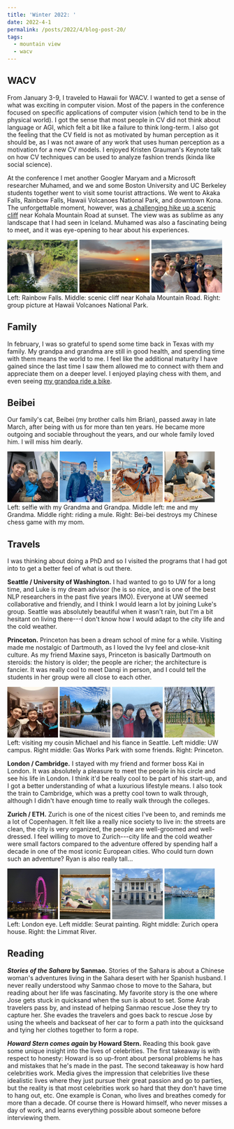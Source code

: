 ```yaml
---
title: 'Winter 2022: '
date: 2022-4-1
permalink: /posts/2022/4/blog-post-20/
tags:
  - mountain view
  - wacv
---
```


## WACV

From January 3-9, I traveled to Hawaii for WACV. 
I wanted to get a sense of what was exciting in computer vision. 
Most of the papers in the conference focused on specific applications of computer vision (which tend to be in the physical world). 
I got the sense that most people in CV did not think about language or AGI, which felt a bit like a failure to think long-term. 
I also got the feeling that the CV field is not as motivated by human perception as it should be, as I was not aware of any work that uses human perception as a motivation for a new CV models. 
I enjoyed Kristen Grauman's Keynote talk on how CV techniques can be used to analyze fashion trends (kinda like social science).

At the conference I met another Googler Maryam and a Microsoft researcher Muhamed, and we and some Boston University and UC Berkeley students together went to visit some tourist attractions.
We went to Akaka Falls, Rainbow Falls, Hawaii Volcanoes National Park, and downtown Kona.
The unforgettable moment, however, was [a challenging hike up a scenic cliff](https://www.youtube.com/watch?v=ynR_Nlv7V9c) near Kohala Mountain Road at sunset. 
The view was as sublime as any landscape that I had seen in Iceland.
Muhamed was also a fascinating being to meet, and it was eye-opening to hear about his experiences.

<img src='/images/IMG_5158.jpeg' width="32%">
<img src='/images/IMG_5201.jpeg' width="32%">
<img src='/images/IMG_5224.jpeg' width="32%">
Left: Rainbow Falls. Middle: scenic cliff near Kohala Mountain Road. Right: group picture at Hawaii Volcanoes National Park.

## Family

In february, I was so grateful to spend some time back in Texas with my family. 
My grandpa and grandma are still in good health, and spending time with them means the world to me. 
I feel like the additional maturity I have gained since the last time I saw them allowed me to connect with them and appreciate them on a deeper level.
I enjoyed playing chess with them, and even seeing [my grandpa ride a bike](https://www.youtube.com/watch?v=q9aTwqfbJlA).

## Beibei

Our family's cat, Beibei (my brother calls him Brian), passed away in late March, after being with us for more than ten years. He became more outgoing and sociable throughout the years, and our whole family loved him. I will miss him dearly.


<img src='/images/IMG_5234.jpeg' width="23%">
<img src='/images/IMG_5244.jpeg' width="23%">
<img src='/images/IMG_0169.jpeg' width="23%">
<img src='/images/IMG_5267.jpeg' width="23%">
Left: selfie with my Grandma and Grandpa. Middle left: me and my Grandma. Middle right: riding a mule. Right: Bei-bei destroys my Chinese chess game with my mom.

## Travels

I was thinking about doing a PhD and so I visited the programs that I had got into to get a better feel of what is out there.

**Seattle / University of Washington.** I had wanted to go to UW for a long time, and Luke is my dream advisor (he is so nice, and is one of the best NLP researchers in the past five years IMO). Everyone at UW seemed collaborative and friendly, and I think I would learn a lot by joining Luke's group. Seattle was absolutely beautiful when it wasn't rain, but I'm a bit hesitant on living there---I don't know how I would adapt to the city life and the cold weather.

**Princeton.** Princeton has been a dream school of mine for a while. Visiting made me nostalgic of Dartmouth, as I loved the Ivy feel and close-knit culture. As my friend Maxine says, Princeton is basically Dartmouth on steroids: the history is older; the people are richer; the architecture is fancier. It was really cool to meet Danqi in person, and I could tell the students in her group were all close to each other.

<img src='/images/IMG_5295.png' width="23%">
<img src='/images/IMG_5309.png' width="23%">
<img src='/images/IMG_5301.png' width="23%">
<img src='/images/IMG_5313.png' width="23%">
Left: visiting my cousin Michael and his fiance in Seattle. Left middle: UW campus. Right middle: Gas Works Park with some friends. Right: Princeton.

**London / Cambridge.** I stayed with my friend and former boss Kai in London. It was absolutely a pleasure to meet the people in his circle and see his life in London. I think it'd be really cool to be part of his start-up, and I got a better understanding of what a luxurious lifestyle means. I also took the train to Cambridge, which was a pretty cool town to walk through, although I didn't have enough time to really walk through the colleges. 

**Zurich / ETH.** Zurich is one of the nicest cities I've been to, and reminds me a lot of Copenhagen. It felt like a really nice society to live in: the streets are clean, the city is very organized, the people are well-groomed and well-dressed. I feel willing to move to Zurich---city life and the cold weather were small factors compared to the adventure offered by spending half a decade in one of the most iconic European cities. Who could turn down such an adventure? Ryan is also really tall...

<img src='/images/IMG_5320.png' width="23%">
<img src='/images/IMG_5327.png' width="23%">
<img src='/images/IMG_5342.png' width="23%">
<img src='/images/IMG_5344.png' width="23%">
Left: London eye. Left middle: Seurat painting. Right middle: Zurich opera house. Right: the Limmat River.

## Reading

***Stories of the Sahara* by Sanmao.** 
Stories of the Sahara is about a Chinese woman's adventures living in the Sahara desert with her Spanish husband. 
I never really understood why Sanmao chose to move to the Sahara, but reading about her life was fascinating. 
My favorite story is the one where Jose gets stuck in quicksand when the sun is about to set. 
Some Arab travelers pass by, and instead of helping Sanmao rescue Jose they try to capture her. She evades the travelers and goes back to rescue Jose by using the wheels and backseat of her car to form a path into the quicksand and tying her clothes together to form a rope.

***Howard Stern comes again* by Howard Stern.** 
Reading this book gave some unique insight into the lives of celebrities. 
The first takeaway is with respect to honesty: Howard is so up-front about personal problems he has and mistakes that he's made in the past.
The second takeaway is how hard celebrities work. Media gives the impression that celebrities live these idealistic lives where they just pursue their great passion and go to parties, but the reality is that most celebrities work so hard that they don't have time to hang out, etc. One example is Conan, who lives and breathes comedy for more than a decade. Of course there is Howard himself, who never misses a day of work, and learns everything possible about someone before interviewing them.

